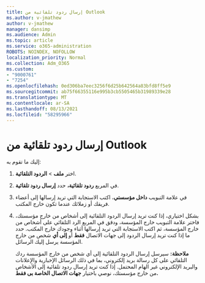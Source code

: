 ```yaml
---
title: إرسال ردود تلقائية من Outlook
ms.author: v-jmathew
author: v-jmathew
manager: dansimp
ms.audience: Admin
ms.topic: article
ms.service: o365-administration
ROBOTS: NOINDEX, NOFOLLOW
localization_priority: Normal
ms.collection: Adm_O365
ms.custom:
- "9000761"
- "7254"
ms.openlocfilehash: 0ed306ba7eec3256f6d25b642564a83bfd8ff5e9
ms.sourcegitcommit: ab75f66355116e995b3cb5505465b31989339e28
ms.translationtype: MT
ms.contentlocale: ar-SA
ms.lasthandoff: 08/13/2021
ms.locfileid: "58295966"
---
```

# <a name="send-automatic-replies-from-outlook"></a>إرسال ردود تلقائية من Outlook

إليك ما تقوم به:

1. اختر **ملف**  >  **الردود التلقائية**.
2. في المربع **ردود تلقائية،** حدد **إرسال ردود تلقائية**.
3. في علامة التبويب **داخل مؤسستي**، اكتب الاستجابة التي تريد إرسالها إلى أعضاء فريقك أو زملائك عندما تكون خارج المكتب.
4. بشكل اختياري، إذا كنت تريد إرسال الردود التلقائية إلى  أشخاص من خارج مؤسستك، فاختر علامة التبويب خارج المؤسسة، ودقق في المربع الرد التلقائي على أشخاص من خارج المؤسسة، ثم اكتب الاستجابة التي تريد إرسالها أثناء وجودك خارج المكتب.  حدد ما إذا كنت تريد إرسال الردود إلى جهات الاتصال **فقط** أو **إلى أي** شخص من خارج المؤسسة يرسل إليك الرسائل.

    **ملاحظة:** سيرسل  إرسال الردود التلقائية إلى أي شخص من خارج المؤسسة ردك التلقائي على كل رسالة بريد إلكتروني، بما في ذلك الرسائل الإخبارية والإعلانات والبريد الإلكتروني غير الهام المحتمل. إذا كنت تريد إرسال ردود تلقائية إلى الأشخاص من خارج مؤسستك، نوصي باختيار **جهات الاتصال الخاصة بى فقط.**
